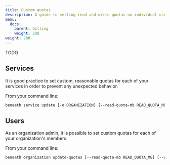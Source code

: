 ```yaml
---
title: Custom quotas
description: A guide to setting read and write quotas on individual users and services
menu:
  docs:
    parent: billing
    weight: 200
weight: 200
---
```


TODO

## Services

It is good practice to set custom, reasonable quotas for each of your services in order to prevent any unexpected behavior.

From your command line:
```bash
beneath service update [-o ORGANIZATION] [--read-quota-mb READ_QUOTA_MB] [--write-quota-mb WRITE_QUOTA_MB] SERVICENAME
```

## Users

As an organization admin, it is possible to set custom quotas for each of your organization's members.

From your command line:
```bash
beneath organization update-quotas [--read-quota-mb READ_QUOTA_MB] [--write-quota-mb WRITE_QUOTA_MB] ORGANIZATION USERNAME
```
